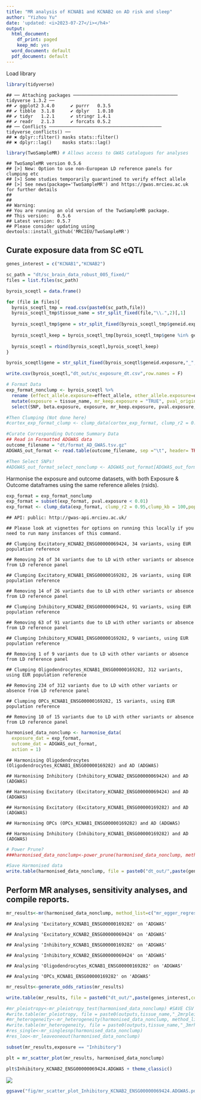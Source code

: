 ```yaml
---
title: "MR analysis of KCNAB1 and KCNAB2 on AD risk and sleep"
author: "Yizhou Yu"
date: 'updated: <i>2023-07-27</i></h4>'
output:
  html_document:
    df_print: paged
    keep_md: yes
  word_document: default
  pdf_document: default
---
```


Load library 

```r
library(tidyverse)
```

```
## ── Attaching packages ─────────────────────────────────────── tidyverse 1.3.2 ──
## ✔ ggplot2 3.4.0      ✔ purrr   0.3.5 
## ✔ tibble  3.1.8      ✔ dplyr   1.0.10
## ✔ tidyr   1.2.1      ✔ stringr 1.4.1 
## ✔ readr   2.1.3      ✔ forcats 0.5.2 
## ── Conflicts ────────────────────────────────────────── tidyverse_conflicts() ──
## ✖ dplyr::filter() masks stats::filter()
## ✖ dplyr::lag()    masks stats::lag()
```

```r
library(TwoSampleMR) # Allows access to GWAS catalogues for analyses 
```

```
## TwoSampleMR version 0.5.6 
## [>] New: Option to use non-European LD reference panels for clumping etc
## [>] Some studies temporarily quarantined to verify effect allele
## [>] See news(package='TwoSampleMR') and https://gwas.mrcieu.ac.uk for further details
## 
## 
## Warning:
## You are running an old version of the TwoSampleMR package.
## This version:   0.5.6
## Latest version: 0.5.7
## Please consider updating using devtools::install_github('MRCIEU/TwoSampleMR')
```

## Curate exposure data from SC eQTL


```r
genes_interest = c("KCNAB1","KCNAB2")
```


```r
sc_path = "dt/sc_brain_data_robust_005_fixed/"
files = list.files(sc_path)

byrois_sceqtl = data.frame()

for (file in files){
  byrois_sceqtl_tmp = read.csv(paste0(sc_path,file))
  byrois_sceqtl_tmp$tissue_name = str_split_fixed(file,"\\.",2)[,1]
  
  byrois_sceqtl_tmp$gene = str_split_fixed(byrois_sceqtl_tmp$geneid.exposure,"_",2)[,1]
  
  byrois_sceqtl_keep = byrois_sceqtl_tmp[byrois_sceqtl_tmp$gene %in% genes_interest,]
  
  byrois_sceqtl = rbind(byrois_sceqtl,byrois_sceqtl_keep)
}

byrois_sceqtl$gene = str_split_fixed(byrois_sceqtl$geneid.exposure,"_",2)[,1]

write.csv(byrois_sceqtl,"dt_out/sc_exposure_dt.csv",row.names = F)
```


```r
# Format Data
exp_format_nonclump <- byrois_sceqtl %>% 
  rename (effect_allele.exposure=effect_allele, other_allele.exposure=other_allele) %>%
  mutate(exposure = tissue_name, mr_keep.exposure = "TRUE", pval_origin.exposure = "reported", id.exposure = paste0(tissue_name,"_",geneid.exposure), eaf.exposure = NA) %>%
  select(SNP, beta.exposure, exposure, mr_keep.exposure, pval.exposure, pval_origin.exposure, id.exposure, eaf.exposure, se.exposure, effect_allele.exposure, other_allele.exposure)
```



```r
#Then Clumping (Not done here)
#cortex_exp_format_clump <- clump_data(cortex_exp_format, clump_r2 = 0.001) # Default is 0.001 but adjusting requires justification and leads to bias/double counting

#Curate Corresponding Outcome Summary Data 
## Read in Formatted ADGWAS data 
outcome_filename = "dt/format_AD_GWAS.tsv.gz"
ADGWAS_out_format <- read.table(outcome_filename, sep ="\t", header= TRUE, stringsAsFactors=FALSE)

#Then Select SNPs!
#ADGWAS_out_format_select_nonclump <- ADGWAS_out_format[ADGWAS_out_format$SNP %in% exp_format_nonclump$SNP,] #Selecting on non-clumped exposures
```

Harmonise the exposure and outcome datasets, with both Exposure & Outcome dataframes using the same reference alleles (rsids).


```r
exp_format = exp_format_nonclump
exp_format = subset(exp_format, pval.exposure < 0.01)
exp_format <- clump_data(exp_format, clump_r2 = 0.95,clump_kb = 100,pop = "EUR")
```

```
## API: public: http://gwas-api.mrcieu.ac.uk/
```

```
## Please look at vignettes for options on running this locally if you need to run many instances of this command.
```

```
## Clumping Excitatory_KCNAB2_ENSG00000069424, 34 variants, using EUR population reference
```

```
## Removing 24 of 34 variants due to LD with other variants or absence from LD reference panel
```

```
## Clumping Excitatory_KCNAB1_ENSG00000169282, 26 variants, using EUR population reference
```

```
## Removing 14 of 26 variants due to LD with other variants or absence from LD reference panel
```

```
## Clumping Inhibitory_KCNAB2_ENSG00000069424, 91 variants, using EUR population reference
```

```
## Removing 63 of 91 variants due to LD with other variants or absence from LD reference panel
```

```
## Clumping Inhibitory_KCNAB1_ENSG00000169282, 9 variants, using EUR population reference
```

```
## Removing 1 of 9 variants due to LD with other variants or absence from LD reference panel
```

```
## Clumping Oligodendrocytes_KCNAB1_ENSG00000169282, 312 variants, using EUR population reference
```

```
## Removing 234 of 312 variants due to LD with other variants or absence from LD reference panel
```

```
## Clumping OPCs_KCNAB1_ENSG00000169282, 15 variants, using EUR population reference
```

```
## Removing 10 of 15 variants due to LD with other variants or absence from LD reference panel
```

```r
harmonised_data_nonclump <- harmonise_data(
  exposure_dat = exp_format, 
  outcome_dat = ADGWAS_out_format,
  action = 1)
```

```
## Harmonising Oligodendrocytes (Oligodendrocytes_KCNAB1_ENSG00000169282) and AD (ADGWAS)
```

```
## Harmonising Inhibitory (Inhibitory_KCNAB2_ENSG00000069424) and AD (ADGWAS)
```

```
## Harmonising Excitatory (Excitatory_KCNAB2_ENSG00000069424) and AD (ADGWAS)
```

```
## Harmonising Excitatory (Excitatory_KCNAB1_ENSG00000169282) and AD (ADGWAS)
```

```
## Harmonising OPCs (OPCs_KCNAB1_ENSG00000169282) and AD (ADGWAS)
```

```
## Harmonising Inhibitory (Inhibitory_KCNAB1_ENSG00000169282) and AD (ADGWAS)
```

```r
# Power Prune?
###harmonised_data_nonclump<-power_prune(harmonised_data_nonclump, method=1)

#Save Harmonised data
write.table(harmonised_data_nonclump, file = paste0("dt_out/",paste(genes_interest,collapse = "_"),"_AD_harmoniseddata.tsv"), sep="\t", row.names=FALSE)
```

## Perform MR analyses, sensitivity analyses, and compile reports. 


```r
mr_results<-mr(harmonised_data_nonclump, method_list=c("mr_egger_regression", "mr_weighted_median", "mr_ivw", "mr_wald_ratio")) #TIME CONSUMING
```

```
## Analysing 'Excitatory_KCNAB1_ENSG00000169282' on 'ADGWAS'
```

```
## Analysing 'Excitatory_KCNAB2_ENSG00000069424' on 'ADGWAS'
```

```
## Analysing 'Inhibitory_KCNAB1_ENSG00000169282' on 'ADGWAS'
```

```
## Analysing 'Inhibitory_KCNAB2_ENSG00000069424' on 'ADGWAS'
```

```
## Analysing 'Oligodendrocytes_KCNAB1_ENSG00000169282' on 'ADGWAS'
```

```
## Analysing 'OPCs_KCNAB1_ENSG00000169282' on 'ADGWAS'
```

```r
mr_results<-generate_odds_ratios(mr_results)

write.table(mr_results, file = paste0("dt_out/",paste(genes_interest,collapse = "_"),"_1mrresults.tsv"), sep="\t", row.names=FALSE)

#mr_pleiotropy<-mr_pleiotropy_test(harmonised_data_nonclump) #SAVE CSV File
#write.table(mr_pleiotropy, file = paste0(outputs,tissue_name,"_2mrpleiotropy.tsv"), sep="\t", row.names=FALSE)
#mr_heterogeneity<-mr_heterogeneity(harmonised_data_nonclump, method_list=c("mr_egger_regression", "mr_ivw")) #SAVE CSV File
#write.table(mr_heterogeneity, file = paste0(outputs,tissue_name,"_3mrheterogeneity.tsv"), sep="\t", row.names=FALSE)
#res_single<-mr_singlesnp(harmonised_data_nonclump)
#res_loo<-mr_leaveoneout(harmonised_data_nonclump)
```


```r
subset(mr_results,exposure == "Inhibitory")
```

<div data-pagedtable="false">
  <script data-pagedtable-source type="application/json">
{"columns":[{"label":[""],"name":["_rn_"],"type":[""],"align":["left"]},{"label":["id.exposure"],"name":[1],"type":["chr"],"align":["left"]},{"label":["id.outcome"],"name":[2],"type":["chr"],"align":["left"]},{"label":["outcome"],"name":[3],"type":["chr"],"align":["left"]},{"label":["exposure"],"name":[4],"type":["chr"],"align":["left"]},{"label":["method"],"name":[5],"type":["chr"],"align":["left"]},{"label":["nsnp"],"name":[6],"type":["int"],"align":["right"]},{"label":["b"],"name":[7],"type":["dbl"],"align":["right"]},{"label":["se"],"name":[8],"type":["dbl"],"align":["right"]},{"label":["pval"],"name":[9],"type":["dbl"],"align":["right"]},{"label":["lo_ci"],"name":[10],"type":["dbl"],"align":["right"]},{"label":["up_ci"],"name":[11],"type":["dbl"],"align":["right"]},{"label":["or"],"name":[12],"type":["dbl"],"align":["right"]},{"label":["or_lci95"],"name":[13],"type":["dbl"],"align":["right"]},{"label":["or_uci95"],"name":[14],"type":["dbl"],"align":["right"]}],"data":[{"1":"Inhibitory_KCNAB1_ENSG00000169282","2":"ADGWAS","3":"AD","4":"Inhibitory","5":"MR Egger","6":"8","7":"-0.12185198","8":"0.11040358","9":"0.312011774","10":"-0.33824300","11":"0.094539039","12":"0.8852794","13":"0.7130220","14":"1.0991521","_rn_":"7"},{"1":"Inhibitory_KCNAB1_ENSG00000169282","2":"ADGWAS","3":"AD","4":"Inhibitory","5":"Weighted median","6":"8","7":"0.02112287","8":"0.04101203","9":"0.606524446","10":"-0.05926071","11":"0.101506455","12":"1.0213475","13":"0.9424610","14":"1.1068371","_rn_":"8"},{"1":"Inhibitory_KCNAB1_ENSG00000169282","2":"ADGWAS","3":"AD","4":"Inhibitory","5":"Inverse variance weighted","6":"8","7":"0.01561378","8":"0.03119652","9":"0.616724963","10":"-0.04553141","11":"0.076758961","12":"1.0157363","13":"0.9554896","14":"1.0797818","_rn_":"9"},{"1":"Inhibitory_KCNAB2_ENSG00000069424","2":"ADGWAS","3":"AD","4":"Inhibitory","5":"MR Egger","6":"27","7":"-0.22493022","8":"0.08400825","9":"0.012913187","10":"-0.38958640","11":"-0.060274044","12":"0.7985719","13":"0.6773370","14":"0.9415065","_rn_":"10"},{"1":"Inhibitory_KCNAB2_ENSG00000069424","2":"ADGWAS","3":"AD","4":"Inhibitory","5":"Weighted median","6":"27","7":"-0.03399659","8":"0.01870166","9":"0.069088798","10":"-0.07065184","11":"0.002658653","12":"0.9665748","13":"0.9317862","14":"1.0026622","_rn_":"11"},{"1":"Inhibitory_KCNAB2_ENSG00000069424","2":"ADGWAS","3":"AD","4":"Inhibitory","5":"Inverse variance weighted","6":"27","7":"-0.03563546","8":"0.01337538","9":"0.007715843","10":"-0.06185121","11":"-0.009419715","12":"0.9649920","13":"0.9400227","14":"0.9906245","_rn_":"12"}],"options":{"columns":{"min":{},"max":[10]},"rows":{"min":[10],"max":[10]},"pages":{}}}
  </script>
</div>



```r
plt = mr_scatter_plot(mr_results, harmonised_data_nonclump)
```


```r
plt$Inhibitory_KCNAB2_ENSG00000069424.ADGWAS + theme_classic()
```

![](MR_single_cell_files/figure-html/unnamed-chunk-10-1.png)<!-- -->

```r
ggsave("fig/mr_scatter_plot_Inhibitory_KCNAB2_ENSG00000069424.ADGWAS.pdf", width = 9, height = 4)
```



